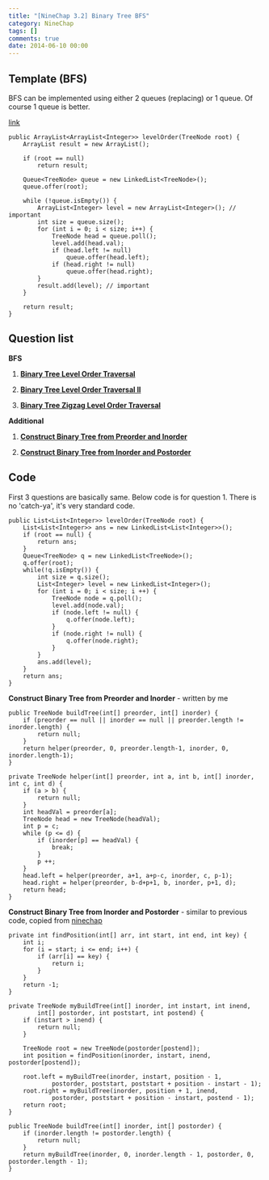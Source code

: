 ```yaml
---
title: "[NineChap 3.2] Binary Tree BFS"
category: NineChap
tags: []
comments: true
date: 2014-06-10 00:00
---
```



## Template (BFS)

BFS can be implemented using either 2 queues (replacing) or 1 queue. Of course 1 queue is better.

[link](http://answer.ninechapter.com/solutions/bfs-template/)

    public ArrayList<ArrayList<Integer>> levelOrder(TreeNode root) {
        ArrayList result = new ArrayList();

        if (root == null)
            return result;

        Queue<TreeNode> queue = new LinkedList<TreeNode>();
        queue.offer(root);

        while (!queue.isEmpty()) {
            ArrayList<Integer> level = new ArrayList<Integer>(); // important
            int size = queue.size();
            for (int i = 0; i < size; i++) {
                TreeNode head = queue.poll();
                level.add(head.val);
                if (head.left != null)
                    queue.offer(head.left);
                if (head.right != null)
                    queue.offer(head.right);
            }
            result.add(level); // important
        }

        return result;
    }

## Question list

**BFS**

1. **[Binary Tree Level Order Traversal](/leetcode/2014-05-25-Binary-Tree-Level-Order-Traversal)**

1. **[Binary Tree Level Order Traversal II](/leetcode/2014-05-25-Binary-Tree-Level-Order-Traversal-II)**

1. **[Binary Tree Zigzag Level Order Traversal](/leetcode/2014-05-25-Binary-Tree-Zigzag-Level-Order-Traversal)**

**Additional**

1. **[Construct Binary Tree from Preorder and Inorder](/leetcode/2014-05-27-Construct-Binary-Tree-from-Preorder-and-Inorder)**

1. **[Construct Binary Tree from Inorder and Postorder](/leetcode/2014-05-27-Construct-Binary-Tree-from-Inorder-and-Postorder)**

## Code

First 3 questions are basically same. Below code is for question 1. There is no 'catch-ya', it's very standard code.

    public List<List<Integer>> levelOrder(TreeNode root) {
        List<List<Integer>> ans = new LinkedList<List<Integer>>();
    	if (root == null) {
    		return ans;
    	}
    	Queue<TreeNode> q = new LinkedList<TreeNode>();
    	q.offer(root);
    	while(!q.isEmpty()) {
    		int size = q.size();
    		List<Integer> level = new LinkedList<Integer>();
    		for (int i = 0; i < size; i ++) {
    			TreeNode node = q.poll();
    			level.add(node.val);
    			if (node.left != null) {
    				q.offer(node.left);
    			}
    			if (node.right != null) {
    				q.offer(node.right);
    			}
    		}
    		ans.add(level);
    	}
    	return ans;
    }

**Construct Binary Tree from Preorder and Inorder** - written by me

    public TreeNode buildTree(int[] preorder, int[] inorder) {
    	if (preorder == null || inorder == null || preorder.length != inorder.length) {
    		return null;
    	}
        return helper(preorder, 0, preorder.length-1, inorder, 0, inorder.length-1);
    }

    private TreeNode helper(int[] preorder, int a, int b, int[] inorder, int c, int d) {
    	if (a > b) {
    		return null;
    	}
    	int headVal = preorder[a];
    	TreeNode head = new TreeNode(headVal);
    	int p = c;
    	while (p <= d) {
    		if (inorder[p] == headVal) {
    			break;
    		}
    		p ++;
    	}
    	head.left = helper(preorder, a+1, a+p-c, inorder, c, p-1);
    	head.right = helper(preorder, b-d+p+1, b, inorder, p+1, d);
    	return head;
    }

**Construct Binary Tree from Inorder and Postorder** - similar to previous code, copied from [ninechap](http://answer.ninechapter.com/solutions/construct-binary-tree-from-inorder-and-postorder-traversal/)

    private int findPosition(int[] arr, int start, int end, int key) {
        int i;
        for (i = start; i <= end; i++) {
            if (arr[i] == key) {
                return i;
            }
        }
        return -1;
    }

    private TreeNode myBuildTree(int[] inorder, int instart, int inend,
            int[] postorder, int poststart, int postend) {
        if (instart > inend) {
            return null;
        }

        TreeNode root = new TreeNode(postorder[postend]);
        int position = findPosition(inorder, instart, inend, postorder[postend]);

        root.left = myBuildTree(inorder, instart, position - 1,
                postorder, poststart, poststart + position - instart - 1);
        root.right = myBuildTree(inorder, position + 1, inend,
                postorder, poststart + position - instart, postend - 1);
        return root;
    }

    public TreeNode buildTree(int[] inorder, int[] postorder) {
        if (inorder.length != postorder.length) {
            return null;
        }
        return myBuildTree(inorder, 0, inorder.length - 1, postorder, 0, postorder.length - 1);
    }
